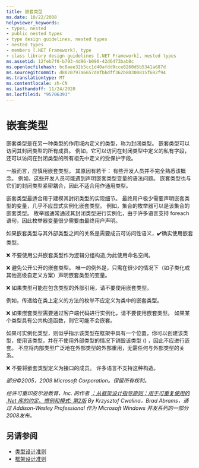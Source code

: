 ```yaml
---
title: 嵌套类型
ms.date: 10/22/2008
helpviewer_keywords:
- types, nested
- public nested types
- type design guidelines, nested types
- nested types
- members [.NET Framework], type
- class library design guidelines [.NET Framework], nested types
ms.assetid: 12feb7f0-b793-4d96-b090-42d6473bab8c
ms.openlocfilehash: bc0aee32b5cc1d40afdd9cce8260d5b5341a687d
ms.sourcegitcommit: d8020797a6657d0fbbdff362b80300815f682f94
ms.translationtype: MT
ms.contentlocale: zh-CN
ms.lasthandoff: 11/24/2020
ms.locfileid: "95706393"
---
```

# <a name="nested-types"></a>嵌套类型

嵌套类型是在另一种类型的作用域内定义的类型，称为封闭类型。 嵌套类型可以访问其封闭类型的所有成员。 例如，它可以访问在封闭类型中定义的私有字段，还可以访问在封闭类型的所有祖先中定义的受保护字段。

 一般而言，应慎用嵌套类型。 其原因有若干： 有些开发人员并不完全熟悉该概念。 例如，这些开发人员可能遇到声明嵌套类型变量的语法问题。 嵌套类型也与它们的封闭类型紧密耦合，因此不适合用作通用类型。

 嵌套类型最适合用于建模其封闭类型的实现细节。 最终用户极少需要声明嵌套类型的变量，几乎不应显式实例化嵌套类型。 例如，集合的枚举器可以是该集合的嵌套类型。 枚举器通常通过其封闭类型进行实例化，由于许多语言支持 foreach 语句，因此枚举器变量很少需要由最终用户声明。

 如果嵌套类型与其外部类型之间的关系是需要成员可访问性语义，✔️确实使用嵌套类型。

 ❌ 不要使用公共嵌套类型作为逻辑分组构造;为此使用命名空间。

 ❌ 避免公开公开的嵌套类型。 唯一的例外是，只需在很少的情况下（如子类化或其他高级自定义方案）声明嵌套类型的变量。

 ❌ 如果类型可能在包含类型的外部引用，请不要使用嵌套类型。

 例如，传递给在类上定义的方法的枚举不应定义为类中的嵌套类型。

 ❌ 如果嵌套类型需要通过客户端代码进行实例化，请不要使用嵌套类型。  如果某个类型具有公共构造函数，则它可能不会嵌套。

 如果可实例化类型，则似乎指示该类型在框架中具有一个位置，你可以创建该类型，使用该类型，并在不使用外部类型的情况下销毁该类型 () ，因此不应进行嵌套。 不应将内部类型广泛地在外部类型的外部重用，无需任何与外部类型的关系。

 ❌ 不要将嵌套类型定义为接口的成员。 许多语言不支持这种构造。

 *部分©2005，2009 Microsoft Corporation。保留所有权利。*

 *经许可重印皮尔逊教育，Inc. 的作者 [：从框架设计指导原则：用于可重复使用的 .Net 库的约定、惯例和模式; 第2版](https://www.informit.com/store/framework-design-guidelines-conventions-idioms-and-9780321545619) By Krzysztof Cwalina，Brad Abrams，通过 Addison-Wesley Professional 作为 Microsoft Windows 开发系列的一部分2008发布。*

## <a name="see-also"></a>另请参阅

- [类型设计准则](type.md)
- [框架设计准则](index.md)
